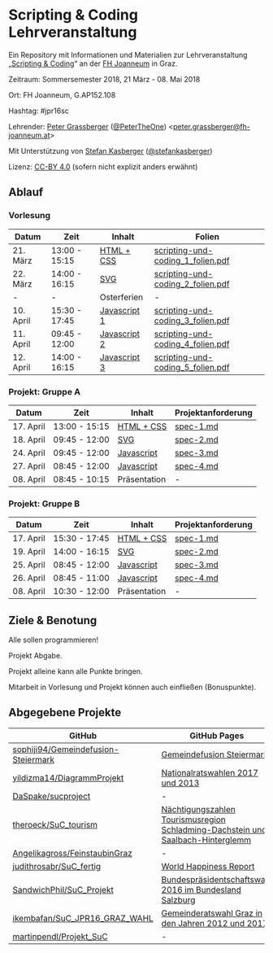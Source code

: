 Scripting & Coding Lehrveranstaltung
====================================

Ein Repository mit Informationen und Materialien zur Lehrveranstaltung 
„[Scripting & Coding](https://www.fh-joanneum.at/journalismus-und-public-relations/bachelor/lehrveranstaltung/daten-und-analyse/180593405-scripting-coding/)“ 
an der [FH Joanneum](https://www.fh-joanneum.at/) in Graz.

Zeitraum: Sommersemester 2018, 21 März - 08. Mai 2018

Ort: FH Joanneum, G.AP152.108

Hashtag: #jpr16sc

Lehrender: [Peter Grassberger](http://petergrassberger.at/) ([@PeterTheOne](https://twitter.com/PeterTheOne)) <[peter.grassberger@fh-joanneum.at](mailto:peter.grassberger@fh-joanneum.at)>

Mit Unterstützung von [Stefan Kasberger](http://stefankasberger.at/) ([@stefankasberger](https://twitter.com/stefankasberger))

Lizenz: [CC-BY 4.0](https://creativecommons.org/licenses/by/4.0/) (sofern nicht explizit anders erwähnt)


Ablauf
------


### Vorlesung ###

| Datum     | Zeit          | Inhalt         | Folien |
|-----------|---------------|----------------|--------|
| 21. März  | 13:00 - 15:15 | [HTML + CSS](vorlesung-1/) | [scripting-und-coding_1_folien.pdf](vorlesung-1/scripting-und-coding_1_folien.pdf) |
| 22. März  | 14:00 - 16:15 | [SVG](vorlesung-2/) | [scripting-und-coding_2_folien.pdf](vorlesung-2/scripting-und-coding_2_folien.pdf) |
| -         | -             | Osterferien    | -      |
| 10. April | 15:30 - 17:45 | [Javascript 1](vorlesung-3/) | [scripting-und-coding_3_folien.pdf](vorlesung-3/scripting-und-coding_3_folien.pdf) |
| 11. April | 09:45 - 12:00 | [Javascript 2](vorlesung-4/) | [scripting-und-coding_4_folien.pdf](vorlesung-4/scripting-und-coding_4_folien.pdf) |
| 12. April | 14:00 - 16:15 | [Javascript 3](vorlesung-5/) | [scripting-und-coding_5_folien.pdf](vorlesung-5/scripting-und-coding_5_folien.pdf) |


### Projekt: Gruppe A ###

| Datum     | Zeit          | Inhalt         | Projektanforderung |
|-----------|---------------|----------------|--------------------|
| 17. April | 13:00 - 15:15 | [HTML + CSS](projekt-1/) | [spec-1.md](projekt-1/spec-1.md) | 
| 18. April | 09:45 - 12:00 | [SVG](projekt-2/) | [spec-2.md](projekt-2/spec-2.md) | 
| 24. April | 09:45 - 12:00 | [Javascript](projekt-3/) | [spec-3.md](projekt-3/spec-3.md) | 
| 27. April | 08:45 - 12:00 | [Javascript](projekt-4/) | [spec-4.md](projekt-4/spec-4.md) | 
| 08. April | 08:45 - 10:15 | Präsentation   | - |


### Projekt: Gruppe B ###

| Datum     | Zeit          | Inhalt         | Projektanforderung |
|-----------|---------------|----------------|--------------------|
| 17. April | 15:30 - 17:45 | [HTML + CSS](projekt-1/) | [spec-1.md](projekt-1/spec-1.md) | 
| 19. April | 14:00 - 16:15 | [SVG](projekt-2/) | [spec-2.md](projekt-2/spec-2.md) | 
| 25. April | 08:45 - 12:00 | [Javascript](projekt-3/) | [spec-3.md](projekt-3/spec-3.md) | 
| 26. April | 08:45 - 11:00 | [Javascript](projekt-4/) | [spec-4.md](projekt-4/spec-4.md) | 
| 08. April | 10:30 - 12:00 | Präsentation   | - |


Ziele & Benotung
----------------

Alle sollen programmieren!

Projekt Abgabe.

Projekt alleine kann alle Punkte bringen.

Mitarbeit in Vorlesung und Projekt können auch einfließen (Bonuspunkte).


Abgegebene Projekte
-------------------


| GitHub | GitHub Pages |
|--------|--------------|
|[sophiji94/Gemeindefusion-Steiermark](https://github.com/sophiji94/Gemeindefusion-Steiermark/tree/gh-pages)|[Gemeindefusion Steiermark](https://sophiji94.github.io/Gemeindefusion-Steiermark/)|
|[yildizma14/DiagrammProjekt](https://github.com/yildizma14/DiagrammProjekt/)|[Nationalratswahlen 2017 und 2013](https://yildizma14.github.io/DiagrammProjekt/)|
|[DaSpake/sucproject](https://github.com/DaSpake/sucproject)|-|
|[theroeck/SuC_tourism](https://github.com/theroeck/SuC_tourism/tree/gh-pages)|[Nächtigungszahlen Tourismusregion Schladming-Dachstein und Saalbach-Hinterglemm](https://theroeck.github.io/SuC_tourism/)|
|[Angelikagross/FeinstaubinGraz](https://github.com/Angelikagross/FeinstaubinGraz)|-|
|[judithrosabr/SuC_fertig](https://github.com/judithrosabr/SuC_fertig)|[World Happiness Report](https://judithrosabr.github.io/SuC_fertig/)|
|[SandwichPhil/SuC_Projekt](https://github.com/SandwichPhil/SuC_Projekt)|[Bundespräsidentschaftswahl 2016 im Bundesland Salzburg](https://sandwichphil.github.io/SuC_Projekt/)|
|[ikembafan/SuC_JPR16_GRAZ_WAHL](https://github.com/ikembafan/SuC_JPR16_GRAZ_WAHL/tree/gh-pages)|[Gemeinderatswahl Graz in den Jahren 2012 und 2017](https://ikembafan.github.io/SuC_JPR16_GRAZ_WAHL/)|
|[martinpendl/Projekt_SuC](https://github.com/martinpendl/Projekt_SuC)|-|


